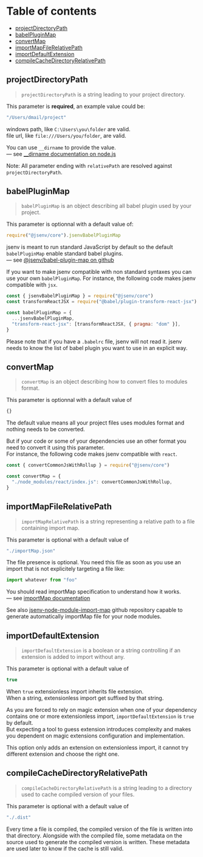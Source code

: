 # Table of contents

- [projectDirectoryPath](#projectDirectoryPath)
- [babelPluginMap](#babelPluginMap)
- [convertMap](#convertMap)
- [importMapFileRelativePath](#importMapFileRelativePath)
- [importDefaultExtension](#importDefaultExtension)
- [compileCacheDirectoryRelativePath](#compileCacheDirectoryRelativePath)

## projectDirectoryPath

> `projectDirectoryPath` is a string leading to your project directory.

This parameter is **required**, an example value could be:

```js
"/Users/dmail/project"
```

windows path, like `C:\Users\you\folder` are valid.<br />
file url, like `file:///Users/you/folder`, are valid.<br />

You can use `__dirname` to provide the value.<br />
— see [\_\_dirname documentation on node.js](https://nodejs.org/docs/latest/api/modules.html#modules_dirname)

Note: All parameter ending with `relativePath` are resolved against `projectDirectoryPath`.

## babelPluginMap

> `babelPluginMap` is an object describing all babel plugin used by your project.

This parameter is optionnal with a default value of:

```js
require("@jsenv/core").jsenvBabelPluginMap
```

jsenv is meant to run standard JavaScript by default so the default `babelPluginMap` enable standard babel plugins.<br />
— see [@jsenv/babel-plugin-map on github](https://github.com/jsenv/jsenv-babel-plugin-map/blob/master/index.js#L31)

If you want to make jsenv compatible with non standard syntaxes you can use your own `babelPluginMap`. For instance, the following code makes jsenv compatible with `jsx`.

```js
const { jsenvBabelPluginMap } = require("@jsenv/core")
const transformReactJSX = require("@babel/plugin-transform-react-jsx")

const babelPluginMap = {
  ...jsenvBabelPluginMap,
  "transform-react-jsx": [transformReactJSX, { pragma: "dom" }],
}
```

Please note that if you have a `.babelrc` file, jsenv will not read it. jsenv needs to know the list of babel plugin you want to use in an explicit way.

## convertMap

> `convertMap` is an object describing how to convert files to modules format.

This parameter is optionnal with a default value of

<!-- prettier-ignore -->
```js
{}
```

The default value means all your project files uses modules format and nothing needs to be converted.

But if your code or some of your dependencies use an other format you need to convert it using this parameter.<br />
For instance, the following code makes jsenv compatible with `react`.

```js
const { convertCommonJsWithRollup } = require("@jsenv/core")

const convertMap = {
  "./node_modules/react/index.js": convertCommonJsWithRollup,
}
```

## importMapFileRelativePath

> `importMapRelativePath` is a string representing a relative path to a file containing import map.

This parameter is optional with a default value of

```js
"./importMap.json"
```

The file presence is optional. You need this file as soon as you use an import that is not explicitely targeting a file like:

```js
import whatever from "foo"
```

You should read importMap specification to understand how it works.<br />
— see [importMap documentation](../import-map/import-map.md)

See also [jsenv-node-module-import-map](https://github.com/jsenv/jsenv-node-module-import-map) github repository capable to generate automatically importMap file for your node modules.

## importDefaultExtension

> `importDefaultExtension` is a boolean or a string controlling if an extension is added to import without any.

This parameter is optional with a default value of

```js
true
```

When `true` extensionless import inherits file extension.<br />
When a string, extensionless import get suffixed by that string.

As you are forced to rely on magic extension when one of your dependency contains one or more extensionless import, `importDefaultExtension` is `true` by default.<br />
But expecting a tool to guess extension introduces complexity and makes you dependent on magic extensions configuration and implementation.

This option only adds an extension on extensionless import, it cannot try different extension and choose the right one.

## compileCacheDirectoryRelativePath

> `compileCacheDirectoryRelativePath` is a string leading to a directory used to cache compiled version of your files.

This parameter is optional with a default value of

```js
"./.dist"
```

Every time a file is compiled, the compiled version of the file is written into that directory. Alongside with the compiled file, some metadata on the source used to generate the compiled version is written. These metadata are used later to know if the cache is still valid.
